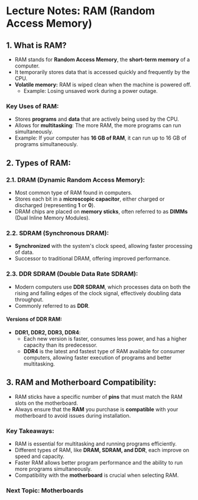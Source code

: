 # Lecture Notes: RAM (Random Access Memory)

## **1. What is RAM?**
- RAM stands for **Random Access Memory**, the **short-term memory** of a computer.
- It temporarily stores data that is accessed quickly and frequently by the CPU.
- **Volatile memory:** RAM is wiped clean when the machine is powered off.
  - Example: Losing unsaved work during a power outage.

### **Key Uses of RAM:**
- Stores **programs** and **data** that are actively being used by the CPU.
- Allows for **multitasking**: The more RAM, the more programs can run simultaneously.
- Example: If your computer has **16 GB of RAM**, it can run up to 16 GB of programs simultaneously.


## **2. Types of RAM:**

### **2.1. DRAM (Dynamic Random Access Memory):**
- Most common type of RAM found in computers.
- Stores each bit in a **microscopic capacitor**, either charged or discharged (representing **1** or **0**).
- DRAM chips are placed on **memory sticks**, often referred to as **DIMMs** (Dual Inline Memory Modules).

### **2.2. SDRAM (Synchronous DRAM):**
- **Synchronized** with the system's clock speed, allowing faster processing of data.
- Successor to traditional DRAM, offering improved performance.

### **2.3. DDR SDRAM (Double Data Rate SDRAM):**
- Modern computers use **DDR SDRAM**, which processes data on both the rising and falling edges of the clock signal, effectively doubling data throughput.
- Commonly referred to as **DDR**.
  
#### **Versions of DDR RAM:**
- **DDR1, DDR2, DDR3, DDR4**:
  - Each new version is faster, consumes less power, and has a higher capacity than its predecessor.
  - **DDR4** is the latest and fastest type of RAM available for consumer computers, allowing faster execution of programs and better multitasking.


## **3. RAM and Motherboard Compatibility:**
- RAM sticks have a specific number of **pins** that must match the RAM slots on the motherboard.
- Always ensure that the **RAM** you purchase is **compatible** with your motherboard to avoid issues during installation.


### **Key Takeaways:**
- RAM is essential for multitasking and running programs efficiently.
- Different types of RAM, like **DRAM, SDRAM, and DDR**, each improve on speed and capacity.
- Faster RAM allows better program performance and the ability to run more programs simultaneously.
- Compatibility with the **motherboard** is crucial when selecting RAM.


### **Next Topic: Motherboards**
